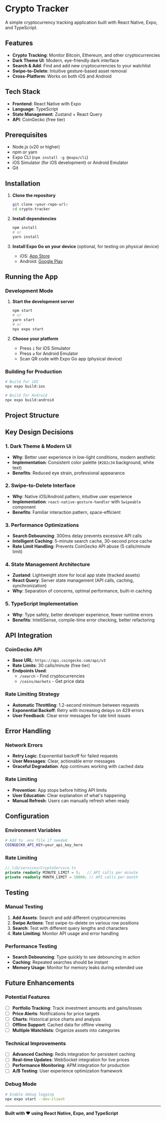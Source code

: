 # Crypto Tracker

A simple cryptocurrency tracking application built with React Native, Expo, and TypeScript.

## Features

- **Crypto Tracking**: Monitor Bitcoin, Ethereum, and other cryptocurrencies
- **Dark Theme UI**: Modern, eye-friendly dark interface
- **Search & Add**: Find and add new cryptocurrencies to your watchlist
- **Swipe-to-Delete**: Intuitive gesture-based asset removal
- **Cross-Platform**: Works on both iOS and Android

## Tech Stack

- **Frontend**: React Native with Expo
- **Language**: TypeScript
- **State Management**: Zustand + React Query
- **API**: CoinGecko (free tier)

## Prerequisites

- Node.js (v20 or higher)
- npm or yarn
- Expo CLI (`npm install -g @expo/cli`)
- iOS Simulator (for iOS development) or Android Emulator
- Git

## Installation

1. **Clone the repository**
   ```bash
   git clone <your-repo-url>
   cd crypto-tracker
   ```

2. **Install dependencies**
   ```bash
   npm install
   # or
   yarn install
   ```

3. **Install Expo Go on your device** (optional, for testing on physical device)
   - iOS: [App Store](https://apps.apple.com/app/expo-go/id982107779)
   - Android: [Google Play](https://play.google.com/store/apps/details?id=host.exp.exponent)

## Running the App

### Development Mode

1. **Start the development server**
   ```bash
   npm start
   # or
   yarn start
   # or
   npx expo start
   ```

2. **Choose your platform**
   - Press `i` for iOS Simulator
   - Press `a` for Android Emulator
   - Scan QR code with Expo Go app (physical device)

### Building for Production

```bash
# Build for iOS
npx expo build:ios

# Build for Android
npx expo build:android
```

## Project Structure


## Key Design Decisions

### 1. **Dark Theme & Modern UI**
- **Why**: Better user experience in low-light conditions, modern aesthetic
- **Implementation**: Consistent color palette (`#282c34` background, white text)
- **Benefits**: Reduced eye strain, professional appearance

### 2. **Swipe-to-Delete Interface**
- **Why**: Native iOS/Android pattern, intuitive user experience
- **Implementation**: `react-native-gesture-handler` with `Swipeable` component
- **Benefits**: Familiar interaction pattern, space-efficient

### 3. **Performance Optimizations**
- **Search Debouncing**: 300ms delay prevents excessive API calls
- **Intelligent Caching**: 5-minute search cache, 30-second price cache
- **Rate Limit Handling**: Prevents CoinGecko API abuse (5 calls/minute limit)

### 4. **State Management Architecture**
- **Zustand**: Lightweight store for local app state (tracked assets)
- **React Query**: Server state management (API calls, caching, synchronization)
- **Why**: Separation of concerns, optimal performance, built-in caching

### 5. **TypeScript Implementation**
- **Why**: Type safety, better developer experience, fewer runtime errors
- **Benefits**: IntelliSense, compile-time error checking, better refactoring

## API Integration

### CoinGecko API
- **Base URL**: `https://api.coingecko.com/api/v3`
- **Rate Limits**: 30 calls/minute (free tier)
- **Endpoints Used**:
  - `/search` - Find cryptocurrencies
  - `/coins/markets` - Get price data

### Rate Limiting Strategy
- **Automatic Throttling**: 1.2-second minimum between requests
- **Exponential Backoff**: Retry with increasing delays on 429 errors
- **User Feedback**: Clear error messages for rate limit issues

## Error Handling

### Network Errors
- **Retry Logic**: Exponential backoff for failed requests
- **User Messages**: Clear, actionable error messages
- **Graceful Degradation**: App continues working with cached data

### Rate Limiting
- **Prevention**: App stops before hitting API limits
- **User Education**: Clear explanation of what's happening
- **Manual Refresh**: Users can manually refresh when ready

## Configuration

### Environment Variables
```bash
# Add to .env file if needed
COINGECKO_API_KEY=your_api_key_here
```

### Rate Limiting
```typescript
// lib/services/CryptoService.ts
private readonly MINUTE_LIMIT = 5;   // API calls per minute
private readonly MONTH_LIMIT = 10000; // API calls per month
```

## Testing

### Manual Testing
1. **Add Assets**: Search and add different cryptocurrencies
2. **Swipe Actions**: Test swipe-to-delete on various row positions
3. **Search**: Test with different query lengths and characters
4. **Rate Limiting**: Monitor API usage and error handling

### Performance Testing
- **Search Debouncing**: Type quickly to see debouncing in action
- **Caching**: Repeated searches should be instant
- **Memory Usage**: Monitor for memory leaks during extended use

## Future Enhancements

### Potential Features
- [ ] **Portfolio Tracking**: Track investment amounts and gains/losses
- [ ] **Price Alerts**: Notifications for price targets
- [ ] **Charts**: Historical price charts and analysis
- [ ] **Offline Support**: Cached data for offline viewing
- [ ] **Multiple Watchlists**: Organize assets into categories

### Technical Improvements
- [ ] **Advanced Caching**: Redis integration for persistent caching
- [ ] **Real-time Updates**: WebSocket integration for live prices
- [ ] **Performance Monitoring**: APM integration for production
- [ ] **A/B Testing**: User experience optimization framework

### Debug Mode
```bash
# Enable debug logging
npx expo start --dev-client
```

---

**Built with ❤️ using React Native, Expo, and TypeScript**
